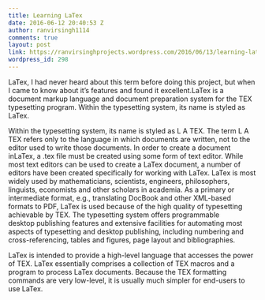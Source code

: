 ```yaml
---
title: Learning LaTex
date: 2016-06-12 20:40:53 Z
author: ranvirsingh1114
comments: true
layout: post
link: https://ranvirsinghprojects.wordpress.com/2016/06/13/learning-latex/
wordpress_id: 298
---
```


LaTex, I had never heard about this term before doing this project, but when I came to know about it’s features and found it excellent.LaTex is a document markup language and document preparation system for the TEX typesetting program. Within
the typesetting system, its name is styled as LaTex.

Within the typesetting system, its name is styled as L A TEX. The term L A TEX refers only to the language in which documents are written, not to the editor used to write those documents. In order to create a document inLaTex, a .tex file must be created
using some form of text editor. While most text editors can be used to create a LaTex document, a number of editors have been created specifically for working with LaTex.
LaTex is most widely used by mathematicians, scientists, engineers, philosophers, linguists, economists and other scholars in academia. As a primary or intermediate format, e.g., translating DocBook and other XML-based formats to PDF, LaTex
is used because of the high quality of typesetting achievable by TEX. The typesetting system offers programmable desktop publishing features and extensive facilities for automating most aspects of typesetting and desktop publishing, including
numbering and cross-referencing, tables and figures, page layout and bibliographies.

LaTex is intended to provide a high-level language that accesses the power of TEX. LaTex essentially comprises a collection of TEX macros and a program to process LaTex documents. Because the TEX formatting commands are very low-level, it is
usually much simpler for end-users to use LaTex.
